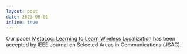 ```yaml
---
layout: post
date: 2023-08-01
inline: true
---
```


Our paper <a href="https://ieeexplore.ieee.org/abstract/document/10274764">MetaLoc: Learning to Learn Wireless Localization</a> has been accepted by IEEE Journal on Selected Areas in Communications (JSAC). 